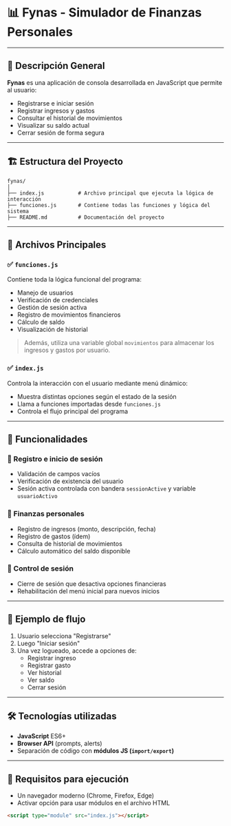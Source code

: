 # 📊 Fynas - Simulador de Finanzas Personales

---

## 🧠 Descripción General

**Fynas** es una aplicación de consola desarrollada en JavaScript que permite al usuario:

- Registrarse e iniciar sesión
- Registrar ingresos y gastos
- Consultar el historial de movimientos
- Visualizar su saldo actual
- Cerrar sesión de forma segura

---

## 🏗️ Estructura del Proyecto

```
fynas/
│
├── index.js           # Archivo principal que ejecuta la lógica de interacción
├── funciones.js       # Contiene todas las funciones y lógica del sistema
├── README.md          # Documentación del proyecto
```

---

## 📂 Archivos Principales

### ✅ `funciones.js`

Contiene toda la lógica funcional del programa:

- Manejo de usuarios
- Verificación de credenciales
- Gestión de sesión activa
- Registro de movimientos financieros
- Cálculo de saldo
- Visualización de historial

> Además, utiliza una variable global `movimientos` para almacenar los ingresos y gastos por usuario.

### ✅ `index.js`

Controla la interacción con el usuario mediante menú dinámico:

- Muestra distintas opciones según el estado de la sesión
- Llama a funciones importadas desde `funciones.js`
- Controla el flujo principal del programa

---

## 🔧 Funcionalidades

### 🔐 Registro e inicio de sesión

- Validación de campos vacíos
- Verificación de existencia del usuario
- Sesión activa controlada con bandera `sessionActive` y variable `usuarioActivo`

### 💸 Finanzas personales

- Registro de ingresos (monto, descripción, fecha)
- Registro de gastos (ídem)
- Consulta de historial de movimientos
- Cálculo automático del saldo disponible

### 🔁 Control de sesión

- Cierre de sesión que desactiva opciones financieras
- Rehabilitación del menú inicial para nuevos inicios

---

## 🧪 Ejemplo de flujo

1. Usuario selecciona "Registrarse"
2. Luego "Iniciar sesión"
3. Una vez logueado, accede a opciones de:
   - Registrar ingreso
   - Registrar gasto
   - Ver historial
   - Ver saldo
   - Cerrar sesión

---

## 🛠️ Tecnologías utilizadas

- **JavaScript** ES6+
- **Browser API** (prompts, alerts)
- Separación de código con **módulos JS (`import/export`)**

---

## 📌 Requisitos para ejecución

- Un navegador moderno (Chrome, Firefox, Edge)
- Activar opción para usar módulos en el archivo HTML

```html
<script type="module" src="index.js"></script>
```

